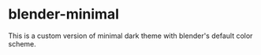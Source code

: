 # blender-minimal
This is a custom version of minimal dark theme with blender's default color scheme.
